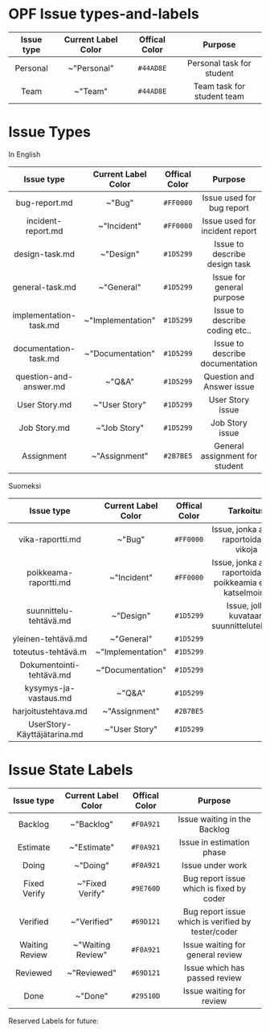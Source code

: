 # OPF Issue types-and-labels



| Issue type | Current Label Color | Offical Color | Purpose |
|:-:|:-:|:-:|:-:|
| Personal | ~"Personal" | `#44AD8E` | Personal task for student | 
| Team | ~"Team" | `#44AD8E` | Team task for student team |    





# Issue Types

	
In English
		
| Issue type | Current Label Color | Offical Color | Purpose |
|:-:|:-:|:-:|:-:|
| bug-report.md | ~"Bug" | `#FF0000` | Issue used for bug report |
| incident-report.md | ~"Incident" | `#FF0000` | Issue used for incident report |     
| design-task.md | ~"Design" |`#1D5299` | Issue to describe design task |
| general-task.md |  ~"General"   | `#1D5299` | Issue for general purpose  | 
| implementation-task.md | ~"Implementation" | `#1D5299` | Issue to describe coding etc.. |
| documentation-task.md | ~"Documentation" | `#1D5299` | Issue to describe documentation |
| question-and-answer.md | ~"Q&A" | `#1D5299` | Question and Answer issue |
| User Story.md | ~"User Story" | `#1D5299` | User Story issue |
| Job Story.md  | ~"Job Story" | `#1D5299` | Job Story issue |
| Assignment | ~"Assignment" | `#2B7BE5` | General assignment for student |


Suomeksi

| Issue type | Current Label Color | Offical Color | Tarkoitus |
|:-:|:-:|:-:|:-:|
| vika-raportti.md | ~"Bug"  | `#FF0000` | Issue, jonka avulla raportoidaan vikoja |
| poikkeama-raportti.md | ~"Incident" | `#FF0000` | Issue, jonka avulla raportoidaan poikkeamia esim. katselmointi |
| suunnittelu-tehtävä.md | ~"Design" | `#1D5299` | Issue, jolla kuvataan suunnittelutehtävä |
| yleinen-tehtävä.md | ~"General" | `#1D5299` ||
| toteutus-tehtävä.m | ~"Implementation" | `#1D5299` ||
| Dokumentointi-tehtävä.md | ~"Documentation" | `#1D5299` ||
| kysymys-ja-vastaus.md | ~"Q&A" | `#1D5299` ||
| harjoitustehtava.md  | ~"Assignment" | `#2B7BE5` ||
| UserStory-Käyttäjätarina.md | ~"User Story"  | `#1D5299` ||
 
# Issue State Labels

| Issue type | Current Label Color | Offical Color | Purpose  |
|:-:|:-:|:-:|:-:|
| Backlog | ~"Backlog" | `#F0A921` | Issue waiting in the Backlog |
| Estimate | ~"Estimate" | `#F0A921` | Issue in estimation phase |
| Doing | ~"Doing" | `#F0A921` | Issue under work |
| Fixed Verify | ~"Fixed Verify" | `#9E760D` | Bug report issue which is fixed by coder |
| Verified | ~"Verified" | `#69D121` | Bug report issue which is verified by tester/coder |
| Waiting Review | ~"Waiting Review" | `#F0A921` | Issue waiting for general review |
| Reviewed | ~"Reviewed" | `#69D121` | Issue which has passed review |
| Done | ~"Done" | `#29510D` | Issue waiting for review |

Reserved Labels for future:


